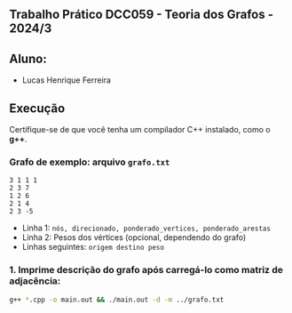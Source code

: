## Trabalho Prático DCC059 - Teoria dos Grafos - 2024/3

## Aluno:
  - Lucas Henrique Ferreira

## Execução 
Certifique-se de que você tenha um compilador C++ instalado, como o **g++**.

### Grafo de exemplo: arquivo `grafo.txt`

```
3 1 1 1
2 3 7
1 2 6
2 1 4
2 3 -5
```
- Linha 1: `nós, direcionado, ponderado_vertices, ponderado_arestas`
- Linha 2: Pesos dos vértices (opcional, dependendo do grafo)
- Linhas seguintes: `origem destino peso`

### 1. Imprime descrição do grafo após carregá-lo como matriz de adjacência:
   ```bash
   g++ *.cpp -o main.out && ./main.out -d -m ../grafo.txt
   ```
